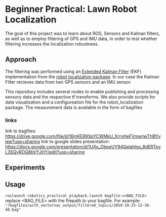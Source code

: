 # Beginner Practical: Lawn Robot Localization
The goal of this project was to learn about ROS, Sensors and Kalman filters, as well as to employ filtering of GPS and IMU data, in order to test whether filtering increases the localization robustness.

## Approach
The filtering was performed using an [Extended Kalman Filter](https://www.spiedigitallibrary.org/conference-proceedings-of-spie/3068/1/New-extension-of-the-Kalman-filter-to-nonlinear-systems/10.1117/12.280797.short?SSO=1) (EKF) implementation from the [robot localization package](http://docs.ros.org/en/noetic/api/robot_localization/html/index.html). In our case the Kalman Filter recieves data from two GPS sensors and an IMU sensor.

This repository includes several nodes to enable publishing and processing sensory data and the respective tf transforms. We also provide scripts for data visualization and a configureation file for the robot_localization package.
The measurement data is available in the form of bagfiles


### links
link to bagfiles: https://drive.google.com/file/d/16mKE89SpYCWMkU_XrrvHeFVmerjwThBf/view?usp=sharing
link to google slides presentation: https://docs.google.com/presentation/d/1UXo_ObpeUY94QeIahlgv_8dERTovL3SQyROQ8bVYJHY/edit?usp=sharing

## Experiments

## Usage

``roslaunch robotics_practical playback.launch bagfile:=<BAG_FILE>``
replace <BAG_FILE> with the filepath to your bagfile. For example: ``"/bagfiles/with_vectornav_output/filtered_topics/2019-10-25-12-36-48.bag"``
